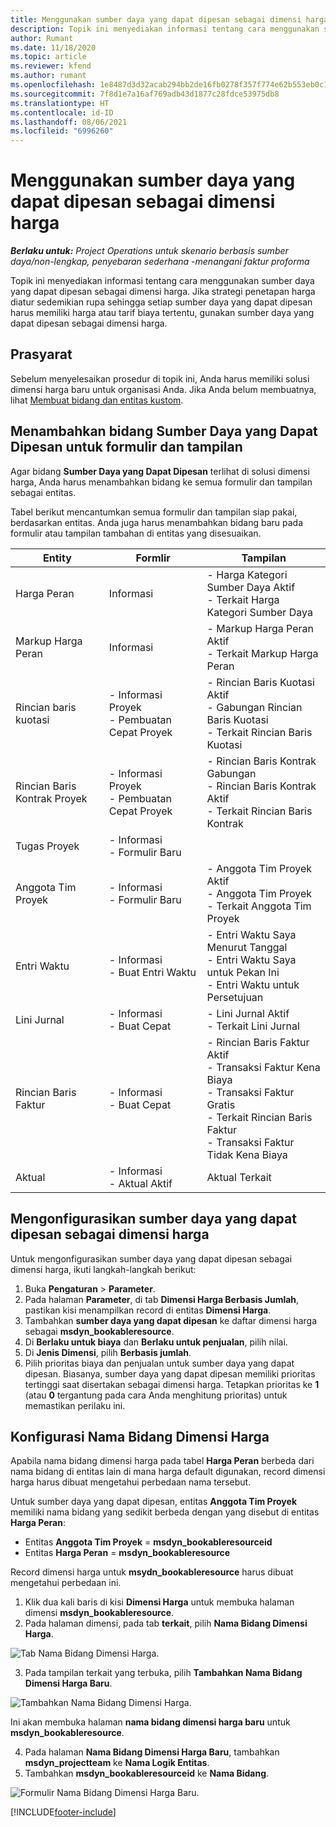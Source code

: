 ```yaml
---
title: Menggunakan sumber daya yang dapat dipesan sebagai dimensi harga
description: Topik ini menyediakan informasi tentang cara menggunakan sumber daya yang dapat dipesan sebagai dimensi harga.
author: Rumant
ms.date: 11/18/2020
ms.topic: article
ms.reviewer: kfend
ms.author: rumant
ms.openlocfilehash: 1e8487d3d32acab294bb2de16fb0278f357f774e62b553eb0c1ebd5b6246e332
ms.sourcegitcommit: 7f8d1e7a16af769adb43d1877c28fdce53975db8
ms.translationtype: HT
ms.contentlocale: id-ID
ms.lasthandoff: 08/06/2021
ms.locfileid: "6996260"
---
```

# <a name="use-a-bookable-resource-as-a-pricing-dimension"></a>Menggunakan sumber daya yang dapat dipesan sebagai dimensi harga

 _**Berlaku untuk:** Project Operations untuk skenario berbasis sumber daya/non-lengkap, penyebaran sederhana -menangani faktur proforma_ 

Topik ini menyediakan informasi tentang cara menggunakan sumber daya yang dapat dipesan sebagai dimensi harga. Jika strategi penetapan harga diatur sedemikian rupa sehingga setiap sumber daya yang dapat dipesan harus memiliki harga atau tarif biaya tertentu, gunakan sumber daya yang dapat dipesan sebagai dimensi harga.

## <a name="prerequisites"></a>Prasyarat
Sebelum menyelesaikan prosedur di topik ini, Anda harus memiliki solusi dimensi harga baru untuk organisasi Anda. Jika Anda belum membuatnya, lihat [Membuat bidang dan entitas kustom](../pricing-costing/create-custom-fields-entities-pricing-dimensions.md).

## <a name="add-the-bookable-resource-field-to-forms-and-views"></a>Menambahkan bidang Sumber Daya yang Dapat Dipesan untuk formulir dan tampilan
Agar bidang **Sumber Daya yang Dapat Dipesan** terlihat di solusi dimensi harga, Anda harus menambahkan bidang ke semua formulir dan tampilan sebagai entitas.

Tabel berikut mencantumkan semua formulir dan tampilan siap pakai, berdasarkan entitas. Anda juga harus menambahkan bidang baru pada formulir atau tampilan tambahan di entitas yang disesuaikan.

|   Entity        | Formlir   |Tampilan        |
| ------------------------------|---------------------------------|----------------------------------|
|  Harga Peran| Informasi | - Harga Kategori Sumber Daya Aktif<br> - Terkait Harga Kategori Sumber Daya |
|  Markup Harga Peran| Informasi| - Markup Harga Peran Aktif<br>- Terkait Markup Harga Peran |
|  Rincian baris kuotasi| - Informasi Proyek<br>- Pembuatan Cepat Proyek| - Rincian Baris Kuotasi Aktif<br>- Gabungan Rincian Baris Kuotasi<br>- Terkait Rincian Baris Kuotasi |
|  Rincian Baris Kontrak Proyek| - Informasi Proyek<br>- Pembuatan Cepat Proyek| - Rincian Baris Kontrak Gabungan<br>- Rincian Baris Kontrak Aktif<br>- Terkait Rincian Baris Kontrak |
|  Tugas Proyek| - Informasi<br>- Formulir Baru| &nbsp; |
|  Anggota Tim Proyek| - Informasi<br>- Formulir Baru| - Anggota Tim Proyek Aktif<br>- Anggota Tim Proyek<br>- Terkait Anggota Tim Proyek |
|  Entri Waktu| - Informasi<br>- Buat Entri Waktu| - Entri Waktu Saya Menurut Tanggal<br>- Entri Waktu Saya untuk Pekan Ini<br>- Entri Waktu untuk Persetujuan|
|  Lini Jurnal| - Informasi<br>- Buat Cepat| - Lini Jurnal Aktif<br>- Terkait Lini Jurnal |
|  Rincian Baris Faktur| - Informasi<br>- Buat Cepat| - Rincian Baris Faktur Aktif<br>- Transaksi Faktur Kena Biaya<br>- Transaksi Faktur Gratis<br>- Terkait Rincian Baris Faktur <br>- Transaksi Faktur Tidak Kena Biaya|
|  Aktual| - Informasi<br>- Aktual Aktif| Aktual Terkait |

## <a name="set-up-a-bookable-resource-as-a-pricing-dimension"></a>Mengonfigurasikan sumber daya yang dapat dipesan sebagai dimensi harga
Untuk mengonfigurasikan sumber daya yang dapat dipesan sebagai dimensi harga, ikuti langkah-langkah berikut:

1. Buka **Pengaturan** > **Parameter**. 
2. Pada halaman **Parameter**, di tab **Dimensi Harga Berbasis Jumlah**, pastikan kisi menampilkan record di entitas **Dimensi Harga**. 
2. Tambahkan **sumber daya yang dapat dipesan** ke daftar dimensi harga sebagai **msdyn_bookableresource**. 
3. Di **Berlaku untuk biaya** dan **Berlaku untuk penjualan**, pilih nilai.
4. Di **Jenis Dimensi**, pilih **Berbasis jumlah**. 
5. Pilih prioritas biaya dan penjualan untuk sumber daya yang dapat dipesan. Biasanya, sumber daya yang dapat dipesan memiliki prioritas tertinggi saat disertakan sebagai dimensi harga. Tetapkan prioritas ke **1** (atau **0** tergantung pada cara Anda menghitung prioritas) untuk memastikan perilaku ini.

## <a name="set-up-pricing-dimension-field-names"></a>Konfigurasi Nama Bidang Dimensi Harga

Apabila nama bidang dimensi harga pada tabel **Harga Peran** berbeda dari nama bidang di entitas lain di mana harga default digunakan, record dimensi harga harus dibuat mengetahui perbedaan nama tersebut.  

Untuk sumber daya yang dapat dipesan, entitas **Anggota Tim Proyek** memiliki nama bidang yang sedikit berbeda dengan yang disebut di entitas **Harga Peran**: 

 - Entitas **Anggota Tim Proyek** = **msdyn_bookableresourceid**
 - Entitas **Harga Peran** = **msdyn_bookableresource**

Record dimensi harga untuk **msydn_bookableresource** harus dibuat mengetahui perbedaan ini.

1. Klik dua kali baris di kisi **Dimensi Harga** untuk membuka halaman dimensi **msdyn_bookableresource**.
2. Pada halaman dimensi, pada tab **terkait**, pilih **Nama Bidang Dimensi Harga**.

  ![Tab Nama Bidang Dimensi Harga.](media/PD-fieldname.png)

3. Pada tampilan terkait yang terbuka, pilih **Tambahkan Nama Bidang Dimensi Harga Baru**.

  ![Tambahkan Nama Bidang Dimensi Harga.](media/Add-NewPD-fieldname.png)

  Ini akan membuka halaman **nama bidang dimensi harga baru** untuk **msdyn_bookableresource**. 

4. Pada halaman **Nama Bidang Dimensi Harga Baru**, tambahkan **msdyn_projectteam** ke **Nama Logik Entitas**.
5. Tambahkan **msdyn_bookableresourceid** ke **Nama Bidang**.

 ![Formulir Nama Bidang Dimensi Harga Baru.](media/PD-fieldname-Added.png)


[!INCLUDE[footer-include](../includes/footer-banner.md)]